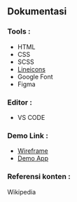 ## Dokumentasi
### Tools : 
- HTML
- CSS
- SCSS
- [Lineicons](https://cdn.lineicons.com/3.0/lineicons.css)
- Google Font
- Figma

### Editor :
- VS CODE

### Demo Link :
- [Wireframe](https://www.figma.com/file/SHdyod6aMNVm8MVvsp7zZy/habibie?node-id=0%3A1)
- [Demo App](https://habibiebiography.netlify.app/)

### Referensi konten : 
Wikipedia
